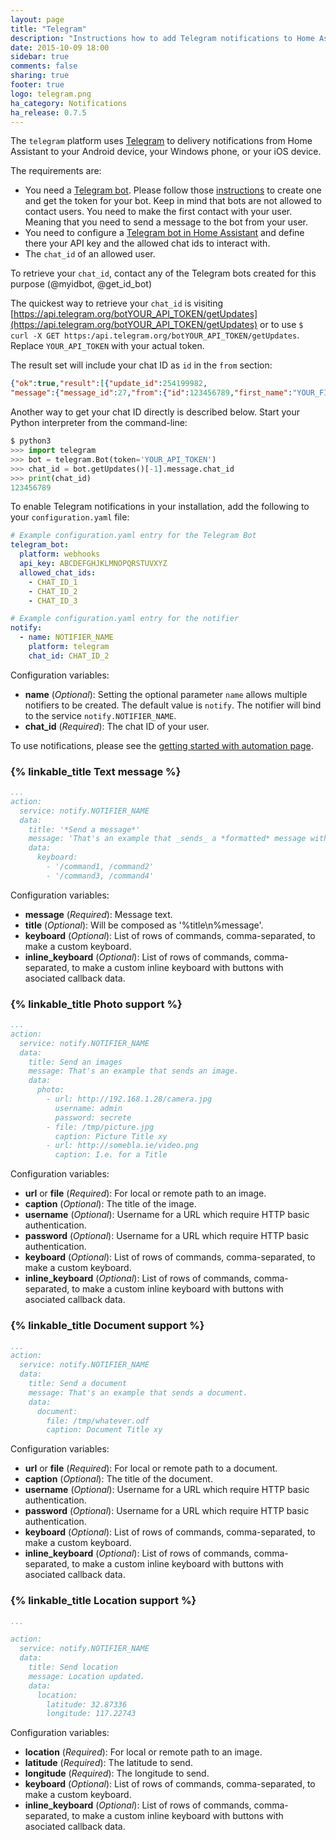 ```yaml
---
layout: page
title: "Telegram"
description: "Instructions how to add Telegram notifications to Home Assistant."
date: 2015-10-09 18:00
sidebar: true
comments: false
sharing: true
footer: true
logo: telegram.png
ha_category: Notifications
ha_release: 0.7.5
---
```



The `telegram` platform uses [Telegram](https://web.telegram.org) to delivery notifications from Home Assistant to your Android device, your Windows phone, or your iOS device.

The requirements are:

- You need a [Telegram bot](https://core.telegram.org/bots). Please follow those [instructions](https://core.telegram.org/bots#6-botfather) to create one and get the token for your bot. Keep in mind that bots are not allowed to contact users. You need to make the first contact with your user. Meaning that you need to send a message to the bot from your user.
- You need to configure a [Telegram bot in Home Assistant](/components/telegram_bot) and define there your API key and the allowed chat ids to interact with.
- The `chat_id` of an allowed user.

To retrieve your `chat_id`, contact any of the Telegram bots created for this purpose (@myidbot, @get_id_bot)

The quickest way to retrieve your `chat_id` is visiting [https://api.telegram.org/botYOUR_API_TOKEN/getUpdates](https://api.telegram.org/botYOUR_API_TOKEN/getUpdates) or to use `$ curl -X GET https:/api.telegram.org/botYOUR_API_TOKEN/getUpdates`. Replace `YOUR_API_TOKEN` with your actual token.

The result set will include your chat ID as `id` in the `from` section:

```json
{"ok":true,"result":[{"update_id":254199982,
"message":{"message_id":27,"from":{"id":123456789,"first_name":"YOUR_FIRST_NAME YOUR_NICK_NAME","last_name":"YOUR_LAST_NAME","username":"YOUR_NICK_NAME"},"chat":{"id":123456789,"first_name":"YOUR_FIRST_NAME YOUR_NICK_NAME","last_name":"YOUR_LAST_NAME","username":"YOUR_NICK_NAME","type":"private"},"date":1678292650,"text":"test"}}]}
```

Another way to get your chat ID directly is described below. Start your Python interpreter from the command-line:

```python
$ python3
>>> import telegram
>>> bot = telegram.Bot(token='YOUR_API_TOKEN')
>>> chat_id = bot.getUpdates()[-1].message.chat_id
>>> print(chat_id)
123456789
```

To enable Telegram notifications in your installation, add the following to your `configuration.yaml` file:

```yaml
# Example configuration.yaml entry for the Telegram Bot
telegram_bot:
  platform: webhooks
  api_key: ABCDEFGHJKLMNOPQRSTUVXYZ
  allowed_chat_ids:
    - CHAT_ID_1
    - CHAT_ID_2
    - CHAT_ID_3

# Example configuration.yaml entry for the notifier
notify:
  - name: NOTIFIER_NAME
    platform: telegram
    chat_id: CHAT_ID_2
```

Configuration variables:

- **name** (*Optional*): Setting the optional parameter `name` allows multiple notifiers to be created. The default value is `notify`. The notifier will bind to the service `notify.NOTIFIER_NAME`.
- **chat_id** (*Required*): The chat ID of your user.

To use notifications, please see the [getting started with automation page](/getting-started/automation/).

### {% linkable_title Text message %}

```yaml
...
action:
  service: notify.NOTIFIER_NAME
  data:
    title: '*Send a message*'
    message: 'That's an example that _sends_ a *formatted* message with a custom keyboard.'
    data:
      keyboard:
        - '/command1, /command2'
        - '/command3, /command4'
```

Configuration variables:

- **message** (*Required*): Message text.
- **title** (*Optional*): Will be composed as '%title\n%message'.
- **keyboard** (*Optional*): List of rows of commands, comma-separated, to make a custom keyboard.
- **inline_keyboard** (*Optional*): List of rows of commands, comma-separated, to make a custom inline keyboard with buttons with asociated callback data.

### {% linkable_title Photo support %}

```yaml
...
action:
  service: notify.NOTIFIER_NAME
  data:
    title: Send an images
    message: That's an example that sends an image.
    data:
      photo:
        - url: http://192.168.1.28/camera.jpg
          username: admin
          password: secrete
        - file: /tmp/picture.jpg
          caption: Picture Title xy
        - url: http://somebla.ie/video.png
          caption: I.e. for a Title
```

Configuration variables:

- **url** or **file** (*Required*): For local or remote path to an image.
- **caption** (*Optional*): The title of the image.
- **username** (*Optional*): Username for a URL which require HTTP basic authentication.
- **password** (*Optional*): Username for a URL which require HTTP basic authentication.
- **keyboard** (*Optional*): List of rows of commands, comma-separated, to make a custom keyboard.
- **inline_keyboard** (*Optional*): List of rows of commands, comma-separated, to make a custom inline keyboard with buttons with asociated callback data.


### {% linkable_title Document support %}

```yaml
...
action:
  service: notify.NOTIFIER_NAME
  data:
    title: Send a document
    message: That's an example that sends a document.
    data:
      document:
        file: /tmp/whatever.odf
        caption: Document Title xy
```

Configuration variables:

- **url** or **file** (*Required*): For local or remote path to a document.
- **caption** (*Optional*): The title of the document.
- **username** (*Optional*): Username for a URL which require HTTP basic authentication.
- **password** (*Optional*): Username for a URL which require HTTP basic authentication.
- **keyboard** (*Optional*): List of rows of commands, comma-separated, to make a custom keyboard.
- **inline_keyboard** (*Optional*): List of rows of commands, comma-separated, to make a custom inline keyboard with buttons with asociated callback data.

### {% linkable_title Location support %}

```yaml
...

action:
  service: notify.NOTIFIER_NAME
  data:
    title: Send location
    message: Location updated.
    data:
      location:
        latitude: 32.87336
        longitude: 117.22743
```

Configuration variables:

- **location** (*Required*): For local or remote path to an image.
- **latitude** (*Required*): The latitude to send.
- **longitude** (*Required*): The longitude to send.
- **keyboard** (*Optional*): List of rows of commands, comma-separated, to make a custom keyboard.
- **inline_keyboard** (*Optional*): List of rows of commands, comma-separated, to make a custom inline keyboard with buttons with asociated callback data.
